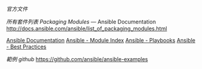 *官方文件*

*所有套件列表 Packaging Modules* — Ansible Documentation
http://docs.ansible.com/ansible/list_of_packaging_modules.html

[Ansible Documentation][0]
[Ansible - Module Index][1]
[Ansible - Playbooks][2]
[Ansible - Best Practices][3]

[0]: http://docs.ansible.com/index.html
[1]: http://docs.ansible.com/modules_by_category.html
[2]: http://docs.ansible.com/playbooks.html
[3]: http://docs.ansible.com/playbooks_best_practices.html

*範例 github*
https://github.com/ansible/ansible-examples
